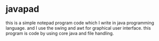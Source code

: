 # javapad
this is a simple notepad program code which I write in java programming language.
and I use the swing and awt for graphical user interface.
this program is code by using core java and file handling.
